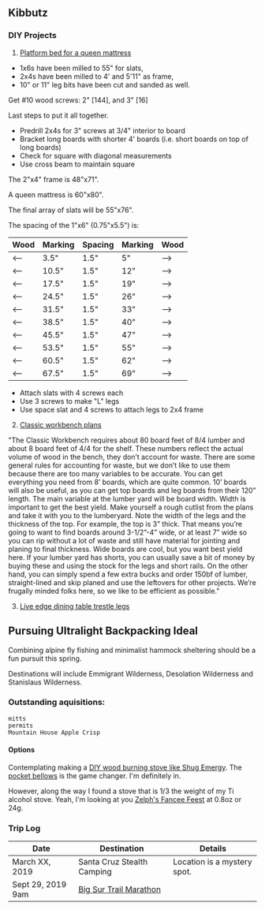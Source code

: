 ## Kibbutz

### DIY Projects

1. [Platform bed for a queen mattress](https://www.instructables.com/id/Cheap-easy-low-waste-platform-bed/)

* 1x6s have been milled to 55" for slats,
* 2x4s have been milled to 4' and 5'11" as frame,
* 10" or 11" leg bits have been cut and sanded as well.

Get #10 wood screws: 2" [144], and 3" [16] 

Last steps to put it all together. 

* Predrill 2x4s for 3" screws at 3/4" interior to board
* Bracket long boards with shorter 4' boards (i.e. short boards on top of long boards)
* Check for square  with diagonal measurements
* Use cross beam to maintain square

The 2"x4" frame is 48"x71".

A queen mattress is 60"x80".

The final array of slats will be 55"x76".

The spacing of the 1"x6" (0.75"x5.5") is:

Wood | Marking | Spacing | Marking | Wood
---- | ------- | ------- | ------- | ----
<-- | 3.5" | 1.5" | 5" | --> 
<-- | 10.5" | 1.5" | 12" | --> 
<-- | 17.5" | 1.5" | 19" | --> 
<-- | 24.5" | 1.5" | 26" | --> 
<-- | 31.5" | 1.5" | 33" | --> 
<-- | 38.5" | 1.5" | 40" | --> 
<-- | 45.5" | 1.5" | 47" | --> 
<-- | 53.5" | 1.5" | 55" | --> 
<-- | 60.5" | 1.5" | 62" | --> 
<-- | 67.5" | 1.5" | 69" | --> 


* Attach slats with 4 screws each
* Use 3 screws to make "L" legs
* Use space slat and 4 screws to attach legs to 2x4 frame


2. [Classic workbench plans](https://www.benchcrafted.com/download-files/Classic_Workbench_Notes_BC1216.pdf)

 "The Classic Workbench requires about 80 board feet of 8/4 lumber and about 8
board feet of 4/4 for the shelf. These numbers reflect the actual volume of wood in the
bench, they don’t account for waste. There are some general rules for accounting for
waste, but we don’t like to use them because there are too many variables to be
accurate. You can get everything you need from 8’ boards, which are quite common. 10’
boards will also be useful, as you can get top boards and leg boards from their 120”
length. The main variable at the lumber yard will be board width. Width is important to
get the best yield. Make yourself a rough cutlist from the plans and take it with you to
the lumberyard. Note the width of the legs and the thickness of the top. For example,
the top is 3” thick. That means you’re going to want to find boards around 3-1/2”-4”
wide, or at least 7” wide so you can rip without a lot of waste and still have material for
jointing and planing to final thickness. Wide boards are cool, but you want best yield
here. If your lumber yard has shorts, you can usually save a bit of money by buying
these and using the stock for the legs and short rails. On the other hand, you can simply
spend a few extra bucks and order 150bf of lumber, straight-lined and skip planed and
use the leftovers for other projects. We’re frugally minded folks here, so we like to be
efficient as possible."

3. [Live edge dining table trestle legs](https://www.instructables.com/id/Cheap-easy-low-waste-trestle-table/)

## Pursuing Ultralight Backpacking Ideal

Combining alpine fly fishing and minimalist hammock sheltering should be a fun pursuit this spring. 

Destinations will include Emmigrant Wilderness, Desolation Wilderness and Stanislaus Wilderness.


### Outstanding aquisitions:

    mitts
    permits
    Mountain House Apple Crisp
        

#### Options

Contemplating making a [DIY wood burning stove like Shug Emergy](https://youtu.be/gSAXdYlfyqE). The [pocket bellows](https://smile.amazon.com/dp/B00LDSW5BA/ref=cm_sw_em_r_mt_dp_U_GGlCCbEQQFRE0) is the game changer. I'm definitely in.

However, along the way I found a stove that is 1/3 the weight of my Ti alcohol stove. Yeah, I'm looking at you [Zelph's Fancee Feest](http://www.woodgaz-stove.com/fancee-feest.php) at 0.8oz or 24g.


### Trip Log

Date  |  Destination |  Details
--------- | ------------------------ | ---------------------------
March XX, 2019 | Santa Cruz Stealth Camping |  Location is a mystery spot.
Sept 29, 2019 9am | [Big Sur Trail Marathon](https://raceroster.com/events/2019/20447/2019-big-sur-trail-marathon-half-marathon-5-mile) | 







